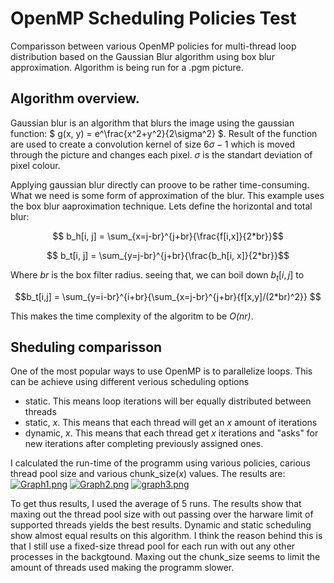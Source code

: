 # OpenMP Scheduling Policies Test
Comparisson between various OpenMP policies for multi-thread loop distribution based on the Gaussian Blur algorithm using box blur approximation. Algorithm is being run for a .pgm picture.

## Algorithm overview. 

Gaussian blur is an algorithm that blurs the image using the gaussian function:
$ g(x, y) = e^\frac{x^2+y^2}{2\sigma^2} $. Result of the function are used to create a convolution kernel of size $6\sigma -1$ which is moved through the picture and changes each pixel. $\sigma$ is the standart deviation of pixel colour.

Applying gaussian blur directly can proove to be rather time-consuming. What we need is some form of approximation of the blur. This example uses the box blur aaproximation technique. Lets define the horizontal and total blur:

$$ b_h[i, j] = \sum_{x=j-br}^{j+br}{\frac{f[i,x]}{2*br}}$$

$$ b_t[i, j] = \sum_{y=j-br}^{j+br}{\frac{b_h[i, x]}{2*br}}$$

Where $br$ is the box filter radius. seeing that, we can boil down $b_t[i, j]$ to

$$b_t[i,j] = \sum_{y=i-br}^{i+br}{\sum_{x=j-br}^{j+br}{f[x,y]/(2*br)^2}} $$

This makes the time complexity of the algoritm to be *O(nr)*.

## Sheduling comparisson 

One of the most popular ways to use OpenMP is to parallelize loops. This can be achieve using different verious scheduling options 
- static. This means loop iterations will ber equally distributed between threads
- static, $x$. This means that each thread will get an $x$ amount of iterations
- dynamic, $x$. This means that each thread get $x$ iterations and "asks" for new iterations after completing previously assigned ones.

I calculated the run-time of the programm using various policies, carious thread pool size and various chunk_size($x$) values. The results are:
[![Graph1.png](https://i.postimg.cc/5tNdrxpV/Graph1.png)](https://postimg.cc/9DSnRHv8)
[![Graph2.png](https://i.postimg.cc/7YgFYCW4/Graph2.png)](https://postimg.cc/2VSc05Y9)
[![graph3.png](https://i.postimg.cc/FzvxPKgb/graph3.png)](https://postimg.cc/9RxT0Ckz)

To get thus results, I used the average of 5 runs. The results show that maxing out the thread pool size with out passing over the harware limit of supported threads yields the best results. Dynamic and static scheduling show almost equal results on this algorithm. I think the reason behind this is that I still use a fixed-size thread pool for each run with out any other processes in the backgtound. Maxing out the chunk_size seems to limit the amount of threads used making the programm slower.
